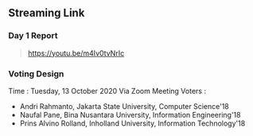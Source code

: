 ## Streaming Link
### Day 1 Report
> https://youtu.be/m4Iv0tvNrIc
### Voting Design
Time : Tuesday, 13 October 2020 Via Zoom Meeting
Voters :
- Andri Rahmanto, Jakarta State University, Computer Science'18
- Naufal Pane, Bina Nusantara University, Information Engineering'18
- Prins Alvino Rolland, Inholland University, Information Technology'18
